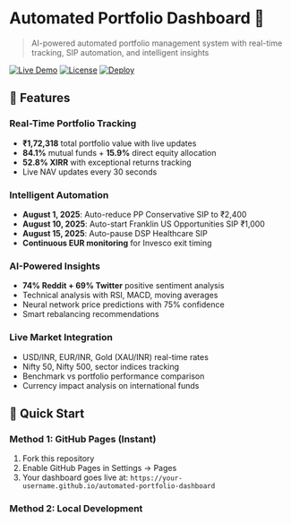 # Automated Portfolio Dashboard 🚀

> AI-powered automated portfolio management system with real-time tracking, SIP automation, and intelligent insights

[![Live Demo](https://img.shields.io/badge/Live-Demo-blue)](https://your-username.github.io/automated-portfolio-dashboard)
[![License](https://img.shields.io/badge/License-MIT-green.svg)](LICENSE)
[![Deploy](https://github.com/your-username/automated-portfolio-dashboard/workflows/Deploy/badge.svg)](https://github.com/your-username/automated-portfolio-dashboard/actions)

## 🎯 Features

### **Real-Time Portfolio Tracking**
- **₹1,72,318** total portfolio value with live updates
- **84.1%** mutual funds + **15.9%** direct equity allocation
- **52.8% XIRR** with exceptional returns tracking
- Live NAV updates every 30 seconds

### **Intelligent Automation**
- **August 1, 2025**: Auto-reduce PP Conservative SIP to ₹2,400
- **August 10, 2025**: Auto-start Franklin US Opportunities SIP ₹1,000  
- **August 15, 2025**: Auto-pause DSP Healthcare SIP
- **Continuous EUR monitoring** for Invesco exit timing

### **AI-Powered Insights**
- **74% Reddit + 69% Twitter** positive sentiment analysis
- Technical analysis with RSI, MACD, moving averages
- Neural network price predictions with 75% confidence
- Smart rebalancing recommendations

### **Live Market Integration**
- USD/INR, EUR/INR, Gold (XAU/INR) real-time rates
- Nifty 50, Nifty 500, sector indices tracking  
- Benchmark vs portfolio performance comparison
- Currency impact analysis on international funds

## 🚀 Quick Start

### **Method 1: GitHub Pages (Instant)**
1. Fork this repository
2. Enable GitHub Pages in Settings → Pages
3. Your dashboard goes live at: `https://your-username.github.io/automated-portfolio-dashboard`

### **Method 2: Local Development**
